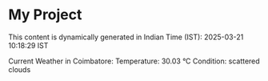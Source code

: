 # My Project

This content is dynamically generated in Indian Time (IST): 2025-03-21 10:18:29 IST


Current Weather in Coimbatore:
Temperature: 30.03 °C
Condition: scattered clouds
